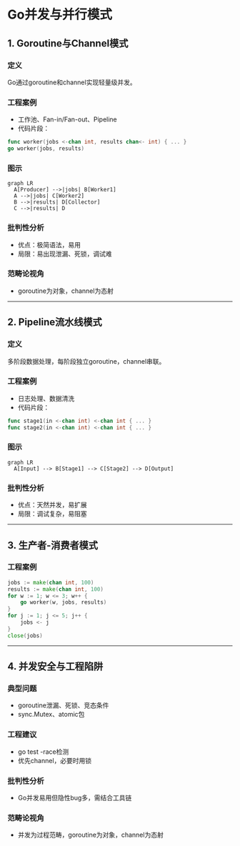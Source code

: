 # Go并发与并行模式

## 1. Goroutine与Channel模式
### 定义
Go通过goroutine和channel实现轻量级并发。

### 工程案例
- 工作池、Fan-in/Fan-out、Pipeline
- 代码片段：
```go
func worker(jobs <-chan int, results chan<- int) { ... }
go worker(jobs, results)
```

### 图示
```mermaid
graph LR
  A[Producer] -->|jobs| B[Worker1]
  A -->|jobs| C[Worker2]
  B -->|results| D[Collector]
  C -->|results| D
```

### 批判性分析
- 优点：极简语法，易用
- 局限：易出现泄漏、死锁，调试难

### 范畴论视角
- goroutine为对象，channel为态射

---

## 2. Pipeline流水线模式
### 定义
多阶段数据处理，每阶段独立goroutine，channel串联。

### 工程案例
- 日志处理、数据清洗
- 代码片段：
```go
func stage1(in <-chan int) <-chan int { ... }
func stage2(in <-chan int) <-chan int { ... }
```

### 图示
```mermaid
graph LR
  A[Input] --> B[Stage1] --> C[Stage2] --> D[Output]
```

### 批判性分析
- 优点：天然并发，易扩展
- 局限：调试复杂，易阻塞

---

## 3. 生产者-消费者模式
### 工程案例
```go
jobs := make(chan int, 100)
results := make(chan int, 100)
for w := 1; w <= 3; w++ {
    go worker(w, jobs, results)
}
for j := 1; j <= 5; j++ {
    jobs <- j
}
close(jobs)
```

---

## 4. 并发安全与工程陷阱
### 典型问题
- goroutine泄漏、死锁、竞态条件
- sync.Mutex、atomic包

### 工程建议
- go test -race检测
- 优先channel，必要时用锁

### 批判性分析
- Go并发易用但隐性bug多，需结合工具链

### 范畴论视角
- 并发为过程范畴，goroutine为对象，channel为态射 